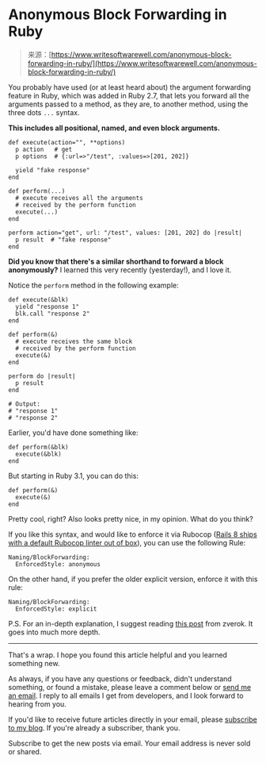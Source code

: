 <!--yml
category: 未分类
date: 2024-05-27 14:54:10
-->

# Anonymous Block Forwarding in Ruby

> 来源：[https://www.writesoftwarewell.com/anonymous-block-forwarding-in-ruby/](https://www.writesoftwarewell.com/anonymous-block-forwarding-in-ruby/)

You probably have used (or at least heard about) the argument forwarding feature in Ruby, which was added in Ruby 2.7, that lets you forward all the arguments passed to a method, as they are, to another method, using the three dots `...` syntax.

**This includes all positional, named, and even block arguments.**

```
def execute(action="", **options)
  p action   # get
  p options  # {:url=>"/test", :values=>[201, 202]}

  yield "fake response"
end

def perform(...)
  # execute receives all the arguments 
  # received by the perform function
  execute(...)
end

perform action="get", url: "/test", values: [201, 202] do |result|
  p result  # "fake response"
end
```

**Did you know that there's a similar shorthand to forward a block anonymously?** I learned this very recently (yesterday!), and I love it.

Notice the `perform` method in the following example:

```
def execute(&blk)
  yield "response 1"
  blk.call "response 2"
end

def perform(&)
  # execute receives the same block
  # received by the perform function
  execute(&)
end

perform do |result|
  p result  
end

# Output:
# "response 1"
# "response 2"
```

Earlier, you'd have done something like:

```
def perform(&blk)
  execute(&blk)
end
```

But starting in Ruby 3.1, you can do this:

```
def perform(&)
  execute(&)
end
```

Pretty cool, right? Also looks pretty nice, in my opinion. What do you think?

If you like this syntax, and would like to enforce it via Rubocop ([Rails 8 ships with a default Rubocop linter out of box](https://github.com/rails/rubocop-rails-omakase?ref=writesoftwarewell.com)), you can use the following Rule:

```
Naming/BlockForwarding:
  EnforcedStyle: anonymous
```

On the other hand, if you prefer the older explicit version, enforce it with this rule:

```
Naming/BlockForwarding:
  EnforcedStyle: explicit
```

P.S. For an in-depth explanation, I suggest reading [this post](https://zverok.space/blog/2023-11-24-syntax-sugar4-argument-forwarding.html?ref=writesoftwarewell.com) from zverok. It goes into much more depth.

* * *

That's a wrap. I hope you found this article helpful and you learned something new.

As always, if you have any questions or feedback, didn't understand something, or found a mistake, please leave a comment below or [send me an email](mailto:akshay.khot@hey.com?ref=akshays-blog). I reply to all emails I get from developers, and I look forward to hearing from you.

If you'd like to receive future articles directly in your email, please [subscribe to my blog](#/portal/signup). If you're already a subscriber, thank you.

Subscribe to get the new posts via email. Your email address is never sold or shared.